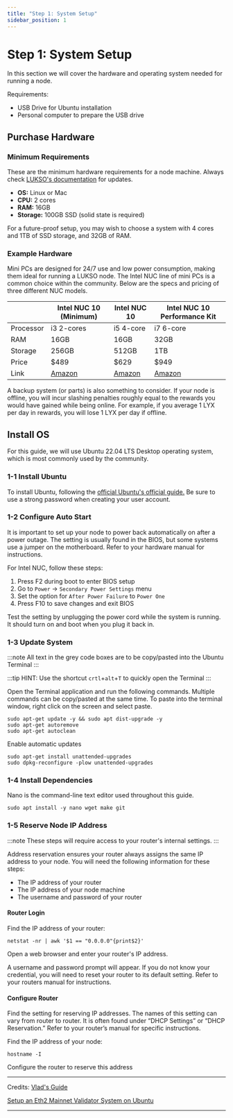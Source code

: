 ```yaml
---
title: "Step 1: System Setup"
sidebar_position: 1
---
```


# Step 1: System Setup

In this section we will cover the hardware and operating system needed for running a node.

Requirements:
* USB Drive for Ubuntu installation
* Personal computer to prepare the USB drive


## Purchase Hardware
### Minimum Requirements
These are the minimum hardware requirements for a node machine. Always check [LUKSO's documentation](https://docs.lukso.tech/networks/l16-testnet/run-node#system-requirements) for updates.

* **OS:** Linux or Mac 
* **CPU:** 2 cores
* **RAM:** 16GB
* **Storage:** 100GB SSD (solid state is required)

For a future-proof setup, you may wish to choose a system with 4 cores and 1TB of SSD storage, and 32GB of RAM.

### Example Hardware
Mini PCs are designed for 24/7 use and low power consumption, making them ideal for running a LUKSO node. The Intel NUC line of mini PCs is a common choice within the community. Below are the specs and pricing of three different NUC models.




|           | Intel NUC 10 (Minimum)         | Intel NUC 10 |Intel NUC 10 Performance Kit|
| --------  | --------                           | -------- |-----
| Processor | i3 2-cores                         | i5 4-core| i7 6-core
| RAM       | 16GB                               | 16GB     | 32GB
| Storage   | 256GB                         | 512GB |1TB
| Price     | $489                               | $629     |$949
| Link      | [Amazon](https://a.co/d/3g1vg6G)   | [Amazon](https://a.co/d/1UdrolU)     |[Amazon](https://a.co/d/iE7niEu)

A backup system (or parts) is also something to consider. If your node is offline, you will incur slashing penalties roughly equal to the rewards you would have gained while being online. For example, if you average 1 LYX per day in rewards, you will lose 1 LYX per day if offline.




## Install OS
For this guide, we will use Ubuntu 22.04 LTS Desktop operating system, which is most commonly used by the community.

### 1-1 Install Ubuntu
To install Ubuntu, following the <a href="https://ubuntu.com/tutorials/create-a-usb-stick-on-windows#1-overview" target="_blank" rel="noopener">official Ubuntu's official guide.</a> Be sure to use a strong password when creating your user account.

### 1-2 Configure Auto Start

It is important to set up your node to power back automatically on after a power outage. The setting is usually found in the BIOS, but some systems use a jumper on the motherboard. Refer to your hardware manual for instructions.

For Intel NUC, follow these steps:
1. Press F2 during boot to enter BIOS setup
2. Go to `Power` -> `Secondary Power Settings` menu
3. Set the option for `After Power Failure` to `Power One`
4. Press F10 to save changes and exit BIOS

Test the setting by unplugging the power cord while the system is running. It should turn on and boot when you plug it back in.

### 1-3 Update System
:::note
All text in the grey code boxes are to be copy/pasted into the Ubuntu Terminal
:::



:::tip
HINT: Use the shortcut `crtl`+`alt`+`T` to quickly open the Terminal
:::

Open the Terminal application and run the following commands. Multiple commands can be copy/pasted at the same time. To paste into the terminal window, right click on the screen and select paste.

```
sudo apt-get update -y && sudo apt dist-upgrade -y
sudo apt-get autoremove
sudo apt-get autoclean
```
Enable automatic updates
```
sudo apt-get install unattended-upgrades
sudo dpkg-reconfigure -plow unattended-upgrades
```

### 1-4 Install Dependencies
Nano is the command-line text editor used throughout this guide.
```
sudo apt install -y nano wget make git
```
### 1-5 Reserve Node IP Address

:::note
These steps will require access to your router's internal settings.
:::

Address reservation ensures your router always assigns the same IP address to your node. You will need the following information for these steps:
* The IP address of your router
* The IP address of your node machine
* The username and password of your router

#### Router Login

Find the IP address of your router:
```
netstat -nr | awk '$1 == "0.0.0.0"{print$2}'
```
Open a web browser and enter your router's IP address.

A username and password prompt will appear. If you do not know your credential, you will need to reset your router to its default setting. Refer to your routers manual for instructions.

#### Configure Router


Find the setting for reserving IP addresses. The names of this setting can vary from router to router. It is often found under “DHCP Settings” or “DHCP Reservation.” Refer to your router’s manual for specific instructions.

Find the IP address of your node:
```
hostname -I
````
Configure the router to reserve this address



---
Credits:
[Vlad's Guide](https://github.com/lykhonis/lukso-node-guide#auto-start)

[Setup an Eth2 Mainnet Validator System on Ubuntu](https://github.com/metanull-operator/eth2-ubuntu)


---
